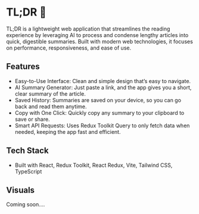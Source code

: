 # TL;DR 🤖

TL;DR is a lightweight web application that streamlines the reading experience by leveraging AI to process and condense lengthy articles into quick, digestible summaries. Built with modern web technologies, it focuses on performance, responsiveness, and ease of use.

## Features

- Easy-to-Use Interface: Clean and simple design that’s easy to navigate.
- AI Summary Generator: Just paste a link, and the app gives you a short, clear summary of the article.
- Saved History: Summaries are saved on your device, so you can go back and read them anytime.
- Copy with One Click: Quickly copy any summary to your clipboard to save or share.
- Smart API Requests: Uses Redux Toolkit Query to only fetch data when needed, keeping the app fast and efficient.

## Tech Stack

- Built with React, Redux Toolkit, React Redux, Vite, Tailwind CSS, TypeScript

## Visuals

Coming soon....

